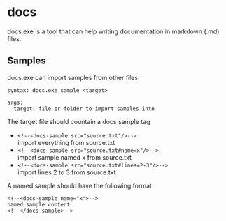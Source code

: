 # docs

docs.exe is a tool that can help writing documentation in markdown (.md) files.

## Samples

docs.exe can import samples from other files

```
syntax: docs.exe sample <target>

args:
  target: file or folder to import samples into
```

The target file should countain a docs sample tag

* `<!--<docs-sample src="source.txt"/>-->`  
import everything from source.txt
* `<!--<docs-sample src="source.txt#name=x"/>-->`  
import sample named x from source.txt
* `<!--<docs-sample src="source.txt#lines=2-3"/>-->`  
import lines 2 to 3 from source.txt

A named sample should have the following format
```
<!--<docs-sample name="x">-->
named sample content
<!--</docs-sample>-->
```

